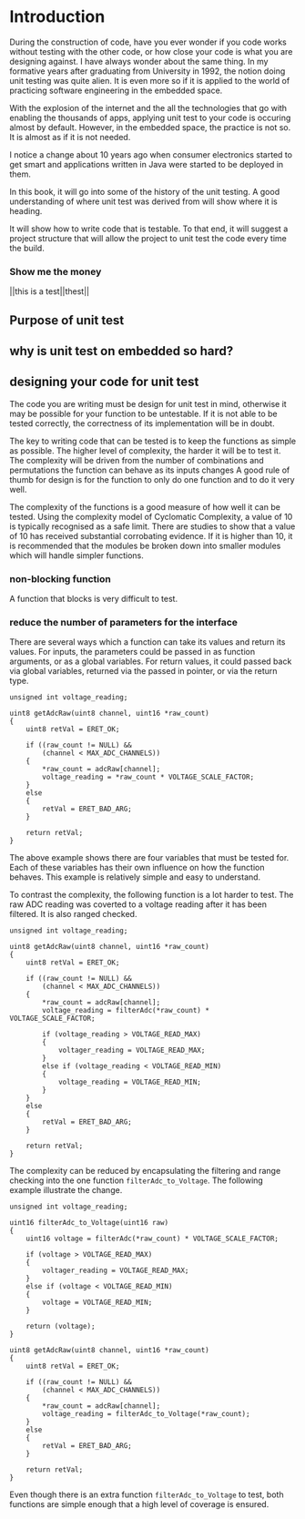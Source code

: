 # Introduction

During the construction of code, have you ever wonder if you code works without testing with the other code, or how close your code is what you are designing against. I have always wonder about the same thing. In my formative years after graduating from University in 1992, the notion doing unit testing was quite alien. It is even more so if it is applied to the world of practicing software engineering in the embedded space.

With the explosion of the internet and the all the technologies that go with enabling the thousands of apps, applying unit test to your code is occuring almost by default. However, in the embedded space, the practice is not so. It is almost as if it is not needed.

I notice a change about 10 years ago when consumer electronics started to get smart and applications written in Java were started to be deployed in them. 

In this book, it will go into some of the history of the unit testing. A good understanding of where unit test was derived from will show where it is heading.

It will show how to write code that is testable. To that end, it will suggest a project structure that will allow the project to unit test the code every time the build.

### Show me the money
  
||this is a test||thest||


## Purpose of unit test

## why is unit test on embedded so hard?

## designing your code for unit test

The code you are writing must be design for unit test in mind, otherwise it may be possible for your function to be untestable. If it is not able to be tested correctly, the correctness of its implementation will be in doubt.

The key to writing code that can be tested is to keep the functions as simple as possible. The higher level of complexity, the harder it will be to test it. The complexity will be driven from the number of combinations and permutations the function can behave as its inputs changes A good rule of thumb for design is for the function to only do one function and to do it very well.

The complexity of the functions is a good measure of how well it can be tested. Using the complexity model of Cyclomatic Complexity, a value of 10 is typically recognised as a safe limit. There are studies to show that a value of 10 has received substantial corrobating evidence. If it is higher than 10, it is recommended that the modules be broken down into smaller modules which will handle simpler functions.

### non-blocking function

A function that blocks is very difficult to test.  

### reduce the number of parameters for the interface

There are several ways which a function can take its values and return its values. For inputs, the parameters could be passed in as function arguments, or as a global variables. For return values, it could passed back via global variables, returned via the passed in pointer, or via the return type.

	unsigned int voltage_reading;

	uint8 getAdcRaw(uint8 channel, uint16 *raw_count)
	{
		uint8 retVal = ERET_OK;

		if ((raw_count != NULL) &&
			(channel < MAX_ADC_CHANNELS))
		{
			*raw_count = adcRaw[channel];
			voltage_reading = *raw_count * VOLTAGE_SCALE_FACTOR;
		}
		else
		{
			retVal = ERET_BAD_ARG;
		}

		return retVal;
	}
	
The above example shows there are four variables that must be tested for. Each of these variables has their own influence on how the function behaves. This example is relatively simple and easy to understand. 

To contrast the complexity, the following function is a lot harder to test. The raw ADC reading was coverted to a voltage reading after it has been filtered. It is also ranged checked. 

	unsigned int voltage_reading;

	uint8 getAdcRaw(uint8 channel, uint16 *raw_count)
	{
		uint8 retVal = ERET_OK;

		if ((raw_count != NULL) &&
			(channel < MAX_ADC_CHANNELS))
		{
			*raw_count = adcRaw[channel];
			voltage_reading = filterAdc(*raw_count) * VOLTAGE_SCALE_FACTOR;

			if (voltage_reading > VOLTAGE_READ_MAX)
			{
				voltager_reading = VOLTAGE_READ_MAX;
			}
			else if (voltage_reading < VOLTAGE_READ_MIN)
			{
				voltage_reading = VOLTAGE_READ_MIN;
			}
		}
		else
		{
			retVal = ERET_BAD_ARG;
		}

		return retVal;
	}
	
The complexity can be reduced by encapsulating the filtering and range checking into the one function `filterAdc_to_Voltage`. The following example illustrate the change.

	unsigned int voltage_reading;

	uint16 filterAdc_to_Voltage(uint16 raw)
	{
		uint16 voltage = filterAdc(*raw_count) * VOLTAGE_SCALE_FACTOR;

		if (voltage > VOLTAGE_READ_MAX)
		{
			voltager_reading = VOLTAGE_READ_MAX;
		}
		else if (voltage < VOLTAGE_READ_MIN)
		{
			voltage = VOLTAGE_READ_MIN;
		}

		return (voltage);
	}

	uint8 getAdcRaw(uint8 channel, uint16 *raw_count)
	{
		uint8 retVal = ERET_OK;

		if ((raw_count != NULL) &&
			(channel < MAX_ADC_CHANNELS))
		{
			*raw_count = adcRaw[channel];
			voltage_reading = filterAdc_to_Voltage(*raw_count);
		}
		else
		{
			retVal = ERET_BAD_ARG;
		}

		return retVal;
	}
	
Even though there is an extra function `filterAdc_to_Voltage` to test, both functions are simple enough that a high level of coverage is ensured.